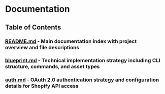 # Documentation

## Table of Contents

### [README.md](README.md) - Main documentation index with project overview and file descriptions
### [blueprint.md](blueprint.md) - Technical implementation strategy including CLI structure, commands, and asset types
### [auth.md](auth.md) - OAuth 2.0 authentication strategy and configuration details for Shopify API access
